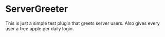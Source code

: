 # ServerGreeter #

This is just a simple test plugin that greets server users.
Also gives every user a free apple per daily login.